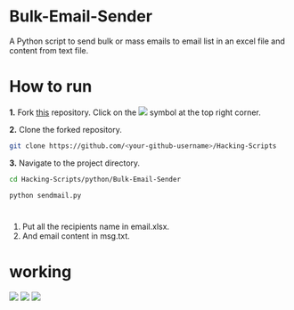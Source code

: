# Bulk-Email-Sender

A Python script to send bulk or mass emails to email list in an excel file and content from text file.

# How to run
**1.** Fork [this](https://github.com/Tejas1510/Hacking-Scripts/) repository.
Click on the <a href="https://github.com/Tejas1510/Hacking-Scripts/"><img src="https://img.icons8.com/ios/24/000000/code-fork.png"></a> symbol at the top right corner.

**2.** Clone the forked repository.

```bash
git clone https://github.com/<your-github-username>/Hacking-Scripts
```
**3.** Navigate to the project directory.

```bash
cd Hacking-Scripts/python/Bulk-Email-Sender
```
```bash
python sendmail.py
```
# 
  1. Put all the recipients name in email.xlsx.
  2. And email content in msg.txt.
# working
![](https://github.com/pritamp17/Email-sender/blob/main/examples/1.png)
![](https://github.com/pritamp17/Email-sender/blob/main/examples/res-1.png)
![](https://github.com/pritamp17/Email-sender/blob/main/examples/res-2.png)

